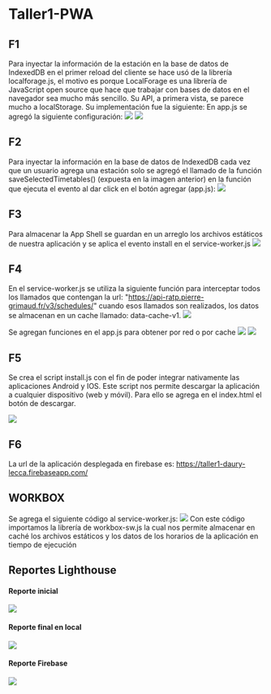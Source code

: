 # Taller1-PWA
## F1
Para inyectar la información de la estación en la base de datos de IndexedDB en el primer reload del cliente se hace usó de la librería localforage.js, el motivo es porque LocalForage es una librería de JavaScript open source que hace que trabajar con bases de datos en el navegador sea mucho más sencillo. Su API, a primera vista, se parece mucho a localStorage. Su implementación fue la siguiente:
En app.js se agregó la siguiente configuración:
![](https://github.com/naty1610/ratp-pwa-taller1/blob/master/images/localforage_app.jpg)
![](https://github.com/naty1610/ratp-pwa-taller1/blob/master/images/localforage_app2.jpg)

## F2
Para inyectar la información en la base de datos de IndexedDB cada vez que un usuario agrega una estación solo se agregó el llamado de la función saveSelectedTimetables() (expuesta en la imagen anterior) en la función que ejecuta el evento al dar click en el botón agregar (app.js):
![](https://github.com/naty1610/ratp-pwa-taller1/blob/master/images/guardar_nueva_estacion.jpg)

## F3
Para almacenar la App Shell se guardan en un arreglo los archivos estáticos de nuestra aplicación y se aplica el evento install en el service-worker.js
![](https://github.com/naty1610/ratp-pwa-taller1/blob/master/images/cache_app_shell.png)

## F4
En el service-worker.js se utiliza la siguiente función para interceptar todos los llamados que contengan la url: "https://api-ratp.pierre-grimaud.fr/v3/schedules/" cuando esos llamados son realizados, los datos se almacenan en un cache llamado: data-cache-v1.
![](https://github.com/naty1610/ratp-pwa-taller1/blob/master/images/cache_datos_horarios.png)

Se agregan funciones en el app.js para obtener por red o por cache
![](https://github.com/naty1610/ratp-pwa-taller1/blob/master/images/cache_datos_funciones.png)
![](https://github.com/naty1610/ratp-pwa-taller1/blob/master/images/cache_datos_app.png)


## F5
Se crea el script install.js con el fin de poder integrar nativamente las aplicaciones Android y IOS. Este script nos permite descargar la aplicación a cualquier dispositivo (web y móvil). Para ello se agrega en el index.html el botón de descargar.

![](https://github.com/naty1610/ratp-pwa-taller1/blob/master/images/compatibilidad_movil.jpg)

## F6
La url de la aplicación desplegada en firebase es: https://taller1-daury-lecca.firebaseapp.com/

## WORKBOX
Se agrega el siguiente código al service-worker.js:
![](https://github.com/naty1610/ratp-pwa-taller1/blob/master/images/workbox_service_worker.png)
Con este código importamos la librería de workbox-sw.js la cual nos permite almacenar en caché los archivos estáticos y los datos de los horarios de la aplicación en tiempo de ejecución

## Reportes Lighthouse
#### Reporte inicial
![](https://github.com/naty1610/ratp-pwa-taller1/blob/master/images/reporte_1.png)
#### Reporte final en local
![](https://github.com/naty1610/ratp-pwa-taller1/blob/master/images/reporte_local_pwa.jpg)
#### Reporte Firebase
![](https://github.com/naty1610/ratp-pwa-taller1/blob/master/images/reporte_firebase.png)

